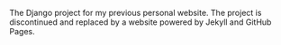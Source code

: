 The Django project for my previous personal website. The project is discontinued and replaced by a website powered by Jekyll and GitHub Pages.